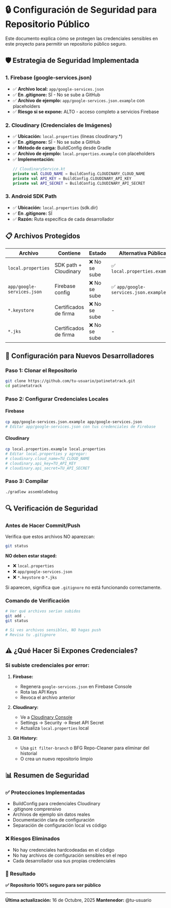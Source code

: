 # 🔒 Configuración de Seguridad para Repositorio Público

Este documento explica cómo se protegen las credenciales sensibles en este proyecto para permitir un repositorio público seguro.

## 🛡️ Estrategia de Seguridad Implementada

### 1. Firebase (google-services.json)
- ✅ **Archivo local:** `app/google-services.json` 
- ✅ **En .gitignore:** SÍ - No se sube a GitHub
- ✅ **Archivo de ejemplo:** `app/google-services.json.example` con placeholders
- ✅ **Riesgo si se expone:** ALTO - acceso completo a servicios Firebase

### 2. Cloudinary (Credenciales de Imágenes)
- ✅ **Ubicación:** `local.properties` (líneas cloudinary.*)
- ✅ **En .gitignore:** SÍ - No se sube a GitHub  
- ✅ **Método de carga:** BuildConfig desde Gradle
- ✅ **Archivo de ejemplo:** `local.properties.example` con placeholders
- ✅ **Implementación:** 
  ```kotlin
  // CloudinaryService.kt
  private val CLOUD_NAME = BuildConfig.CLOUDINARY_CLOUD_NAME
  private val API_KEY = BuildConfig.CLOUDINARY_API_KEY
  private val API_SECRET = BuildConfig.CLOUDINARY_API_SECRET
  ```

### 3. Android SDK Path
- ✅ **Ubicación:** `local.properties` (sdk.dir)
- ✅ **En .gitignore:** SÍ
- ✅ **Razón:** Ruta específica de cada desarrollador

## 📋 Archivos Protegidos

| Archivo | Contiene | Estado | Alternativa Pública |
|---------|----------|--------|---------------------|
| `local.properties` | SDK path + Cloudinary | ❌ No se sube | ✅ `local.properties.example` |
| `app/google-services.json` | Firebase config | ❌ No se sube | ✅ `app/google-services.json.example` |
| `*.keystore` | Certificados de firma | ❌ No se sube | - |
| `*.jks` | Certificados de firma | ❌ No se sube | - |

## 🚀 Configuración para Nuevos Desarrolladores

### Paso 1: Clonar el Repositorio
```bash
git clone https://github.com/tu-usuario/patinetatrack.git
cd patinetatrack
```

### Paso 2: Configurar Credenciales Locales

#### Firebase
```bash
cp app/google-services.json.example app/google-services.json
# Editar app/google-services.json con tus credenciales de Firebase
```

#### Cloudinary
```bash
cp local.properties.example local.properties
# Editar local.properties y agregar:
# cloudinary.cloud_name=TU_CLOUD_NAME
# cloudinary.api_key=TU_API_KEY
# cloudinary.api_secret=TU_API_SECRET
```

### Paso 3: Compilar
```bash
./gradlew assembleDebug
```

## 🔍 Verificación de Seguridad

### Antes de Hacer Commit/Push

Verifica que estos archivos NO aparezcan:
```bash
git status
```

**NO deben estar staged:**
- ❌ `local.properties`
- ❌ `app/google-services.json`
- ❌ `*.keystore` o `*.jks`

Si aparecen, significa que `.gitignore` no está funcionando correctamente.

### Comando de Verificación
```bash
# Ver qué archivos serían subidos
git add .
git status

# Si ves archivos sensibles, NO hagas push
# Revisa tu .gitignore
```

## ⚠️ ¿Qué Hacer Si Expones Credenciales?

### Si subiste credenciales por error:

1. **Firebase:**
   - Regenera `google-services.json` en Firebase Console
   - Rota las API Keys
   - Revoca el archivo anterior

2. **Cloudinary:**
   - Ve a [Cloudinary Console](https://cloudinary.com/console)
   - Settings → Security → Reset API Secret
   - Actualiza `local.properties` local

3. **Git History:**
   - Usa `git filter-branch` o BFG Repo-Cleaner para eliminar del historial
   - O crea un nuevo repositorio limpio

## 📊 Resumen de Seguridad

### ✅ Protecciones Implementadas
- BuildConfig para credenciales Cloudinary
- .gitignore comprensivo
- Archivos de ejemplo sin datos reales
- Documentación clara de configuración
- Separación de configuración local vs código

### ❌ Riesgos Eliminados
- No hay credenciales hardcodeadas en el código
- No hay archivos de configuración sensibles en el repo
- Cada desarrollador usa sus propias credenciales

### 🎯 Resultado
**✅ Repositorio 100% seguro para ser público**

---

**Última actualización:** 16 de Octubre, 2025
**Mantenedor:** @tu-usuario


